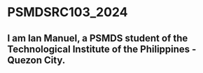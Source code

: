 # PSMDSRC103_2024
## I am Ian Manuel, a PSMDS student of the Technological Institute of the Philippines - Quezon City.
